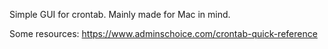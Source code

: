 Simple GUI for crontab.
Mainly made for Mac in mind.

Some resources:
https://www.adminschoice.com/crontab-quick-reference
